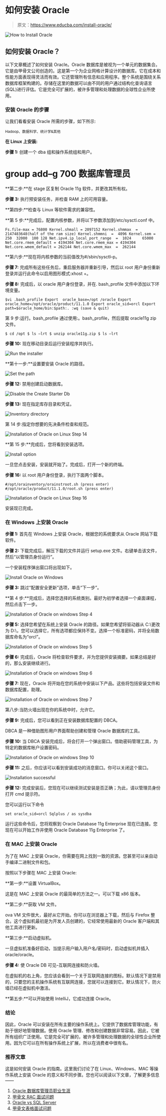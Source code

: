 # 如何安装 Oracle

> 原文：<https://www.educba.com/install-oracle/>

![How to Install Oracle](img/a4adfc6a754bde914fed78513e2967f2.png)



## 如何安装 Oracle？

以下文章概述了如何安装 Oracle。Oracle 数据库是被视为一个单元的数据集合。它是由甲骨文公司创造的。这是第一个为企业网格计算设计的数据库。它在成本和性能方面表现得灵活而有效。它还管理所有信息和应用程序。整个系统是围绕关系数据库框架构建的。存储在这里的数据可以由不同的用户通过结构化查询语言(SQL)进行评估。它是完全可扩展的，被许多管理和处理数据的全球性企业所使用。

### 安装 Oracle 的步骤

让我们看看安装 Oracle 所需的步骤，如下所示:

<small>Hadoop、数据科学、统计学&其他</small>

**在 Linux 上安装:**

**步骤 1:** 创建一个 dba 组和操作系统组和用户。

# group add–g 700 数据库管理员

**第二步:**在 stage 区复制 Oracle 11g 软件，并更改其所有权。

**步骤 3:** 执行预安装任务，并检查 RAM 上的可用容量。

**第四步:**检查与 Linux 等软件需求的兼容性。

**第 5 步:**完成后，配置内核参数，并将以下参数添加到/etc/sysctl.conf 中。

`Fs.file-max = 76800
Kernel.shmall = 2097152
Kernel.shmmax  = 2147483648(half of the ram size)
Kernel.shmmni  =  4096
Kernel.sem = 250  32000  100 128
Net.ipv4.ip_local_port_range  =  1024     65000
Net.core.rmem_default = 4194304
Net.core.rmem_max = 4194304
Net.core.wmem_default = 262144
Net.core.wmem_max  =  262144`

**第六步:**现在将内核参数的当前值改为#/sbin/sysctl–p。

**步骤 7:** 完成所有这些任务后，重启服务器并重新引导，然后以 root 用户身份重新登录并运行此命令以启用图形模式:xhost +。

**步骤 8:** 完成后，以 oracle 用户身份登录，并在. bash_profile 文件中添加以下环境变量。

`$vi .bash_profile
Export  oracle_base=/opt /oracle
Export oracle_home=/opt/oracle/product/11.1.0
Export oracle_sid=orcl
Export path=$oracle_home/bin:$path:.
:wq (save & quit)`

第 9 步:运行。bash_profile 通过使用:。bash_profile，然后提取 oracle11g zip 文件。

`$ cd /opt
$ ls –lrt
$ unzip oracle11g.zip
$ ls –lrt`

**步骤 10:** 现在移动目录后运行安装程序并执行。

![Run the installer](img/ce96bcd0771b326476411632fc781e7e.png)



**第十一步:**设置要安装 Oracle 的路径。

![Set the path](img/7422c672ad429348b3199953c0bce9bc.png)



**步骤 12:** 禁用创建启动数据库。

![Disable the Create Starter Db](img/0510d01525e58e57c0183cb8137fdc21.png)



**步骤 13:** 现在指定库存目录和凭证。

![Inventory directory](img/8ec07c86917edcee05d9b3a78c28e1c4.png)



第 14 步:指定你想要的先决条件检查和规范。

![Installation of Oracle on Linux Step 14](img/4b49064b825d03f16fd744013540cb89.png)



**第 15 步:**完成后，您将看到安装选项。

![Install option](img/be59a425eb349408004c898962d13e6a.png)



一旦您点击安装，安装就开始了。完成后，打开一个新的终端。

**步骤 16:** 以 root 用户身份登录，执行下面两个脚本。

`#/opt/orainventory/orainstroot.sh (press enter)
#/opt/oracle/product/11.1.0/root.sh (press enter)`

![Installation of Oracle on Linux Step 16](img/d0f325d5f90eb11198ceae26fdc1343e.png)



安装现已完成。

### 在 Windows 上安装 Oracle

**步骤 1:** 首先在 Windows 上安装 Oracle，根据您的系统要求从 Oracle 网站下载软件。

**步骤 2:** 下载完成后，解压下载的文件并运行 setup.exe 文件。右键单击该文件，然后“以管理员身份运行”。

一个安装程序弹出窗口将出现如下。

![Install Oracle on Windows](img/53d05eff3906b03190afc7a8adb345ee.png)



**步骤 3:** 跳过“配置安全更新”选项，单击“下一步”。

**第 4 步:**完成后，选择您选择的系统类别。最好为初学者选择一个桌面课程，然后点击下一步。

![Installation of Oracle on windows Step 4](img/ce69a8f8540e9e7a69bfc8afb3a5c562.png)



**步骤 5:** 选择您希望在系统上安装 Oracle 的路径。如果您希望将驱动器从 C:\更改为 D:\，您可以选择它，所有选项都应保持不变。选择一个标准密码，并将全局数据库命名为“orcl”。

![Installation of Oracle on windows Step 5](img/5ab1cba3d5e1826dafe88c80bf922ba6.png)



**步骤 6:** 完成后，Oracle 将检查软件要求，并为您提供安装摘要。如果总结是好的，那么安装继续进行。

![Installation of Oracle on windows Step 6](img/72f84b8a8e7627eb304cce9109392fb9.png)



**步骤 7:** 现在，Oracle 将开始在您的系统中安装以下产品。这些将包括安装文件和数据库配置，助理。

![Installation of Oracle on windows Step 7](img/d2a5083159d554b9cf880babb349239d.png)



第八步:当防火墙出现在你的系统中时，允许它。

**步骤 9:** 完成后，您可以看到正在安装数据库配置的 DBCA。

DBCA 是一种借助图形用户界面帮助创建和管理 Oracle 数据库的工具。

**步骤 10:** 当 DBCA 安装完成后，将会打开一个弹出窗口。借助密码管理工具，为特定的数据库帐户设置密码。

![Installation of Oracle on windows Step 10](img/914caff5b73eb4cadd7c1b22535e3094.png)



**步骤 11:** 之后，你应该可以看到安装成功的消息窗口。你可以关闭这个窗口。

![Installation successful ](img/e0552fc9c74a47af710fee7fb8532237.png)



**步骤 12:** 完成安装后，您现在可以继续测试安装是否正确；为此，请以管理员身份打开 cmd 提示符。

您可以运行以下命令

`set oracle_sid=orcl
Sqlplus / as sysdba`

运行这些命令后，您将观察到 Oracle Database 11g Enterprise 现在已连接。您现在可以开始工作并使用 Oracle Database 11g Enterprise 了。

### 在 MAC 上安装 Oracle

为了在 MAC 上安装 Oracle，你需要在网上找到一致的资源。您甚至可以亲自动手编译二进制文件和包。

按照以下步骤在 MAC 上安装 Oracle:

**第一步:**设置 VirtualBox。

这是在 MAC 上安装 Oracle 的最简单的方法之一。可以下载 x86 版本。

**第二步:**获取 VM 文件。

ova VM 文件很大，最好从它开始。你可以在浏览器上下载，然后与 Firefox 整合。这个虚拟机最初是为开发人员创建的，它经常使用最新的 Oracle 客户端和其他工具进行更新。

**第三步:**启动虚拟机。

一旦虚拟机准备好启动，当提示用户输入用户名/密码时，启动虚拟机并插入 oracle/oracle。

**步骤 4:** 使 Oracle DB 可见–互联网连接和防火墙。

在虚拟机的右上角，您应该会看到一个关于互联网连接的图标。默认情况下是禁用的，只要您的主机操作系统有互联网连接，您就可以连接到它。默认情况下，防火墙已经在虚拟机中激活。

**第五步:**可以开始使用 IntelliJ，它成功连接 Oracle。

### 结论

因此，Oracle 可以安装在所有主要的操作系统上。它提供了数据库管理功能，有助于很好地管理数据。使用 Oracle 管理、修改和创建数据非常容易。因此，它被所有组织广泛使用。它是完全可扩展的，被许多管理和处理数据的全球性企业所使用。因为它可以在所有操作系统上扩展，所以在消费者中很有名。

### 推荐文章

这是如何安装 Oracle 的指南。这里我们讨论了在 Linux、Windows、MAC 等操作系统上安装 Oracle 的意义和不同步骤。您也可以阅读以下文章，了解更多信息——

1.  [Oracle 数据库管理员职业生涯](https://www.educba.com/career-in-oracle-database-administrator/)
2.  [甲骨文 RAC 面试问题](https://www.educba.com/oracle-rac-interview-questions/)
3.  [Oracle vs SQL Server](https://www.educba.com/oracle-vs-sql-server/)
4.  [甲骨文表格面试问题](https://www.educba.com/oracle-forms-interview-questions/)





